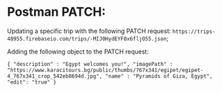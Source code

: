 # Postman PATCH:

Updating a specific trip with the following PATCH request: `https://trips-48955.firebaseio.com/trips/-MIJ0HydEYF0x6fljO55.json`;

Adding the following object to the PATCH request:

`{
  "description" : "Egypt welcomes you!",
  "imagePath" : "https://www.karacitours.bg/public/thumbs/767x341/egipet/egipet-4_767x341_crop_542eb8694d.jpg",
  "name" : "Pyramids of Giza, Egypt",
  "edit": "true"
}`
